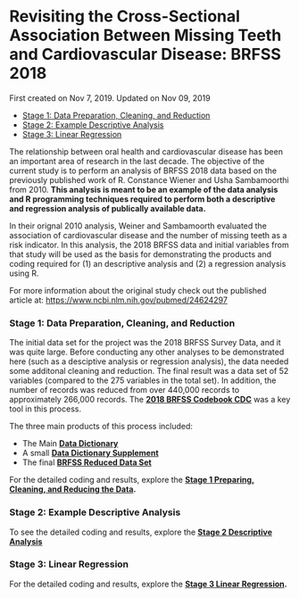 Revisiting the Cross-Sectional Association Between Missing Teeth and
Cardiovascular Disease: BRFSS 2018
================
First created on Nov 7, 2019. Updated on Nov 09, 2019

  - [Stage 1: Data Preparation, Cleaning, and
    Reduction](#stage-1-data-preparation-cleaning-and-reduction)
  - [Stage 2: Example Descriptive
    Analysis](#stage-2-example-descriptive-analysis)
  - [Stage 3: Linear Regression](#stage-3-linear-regression)

The relationship between oral health and cardiovascular disease has been
an important area of research in the last decade. The objective of the
current study is to perform an analysis of BRFSS 2018 data based on the
previously published work of R. Constance Wiener and Usha Sambamoorthi
from 2010. **This analysis is meant to be an example of the data
analysis and R programming techniques required to perform both a
descriptive and regression analysis of publically available data.**

In their orignal 2010 analysis, Weiner and Sambamoorth evaluated the
association of cardiovascular disease and the number of missing teeth as
a risk indicator. In this analysis, the 2018 BRFSS data and initial
variables from that study will be used as the basis for demonstrating
the products and coding required for (1) an descriptive analysis and (2)
a regression analysis using R.

For more information about the original study check out the published
article at: <https://www.ncbi.nlm.nih.gov/pubmed/24624297>

### Stage 1: Data Preparation, Cleaning, and Reduction

The initial data set for the project was the 2018 BRFSS Survey Data, and
it was quite large. Before conducting any other analyses to be
demonstrated here (such as a desciptive analysis or regression
analysis), the data needed some additonal cleaning and reduction. The
final result was a data set of 52 variables (compared to the 275
variables in the total set). In addition, the number of records was
reduced from over 440,000 records to approximately 266,000 records. The
**[2018 BRFSS Codebook
CDC](https://www.cdc.gov/brfss/annual_data/2018/pdf/codebook18_llcp-v2-508.pdf)**
was a key tool in this process.

The three main products of this process included:

  - The Main **[Data Dictionary](../output/Data_Dictionary.xlsx)**
  - A small **[Data Dictionary
    Supplement](../output/data_dictionary.txt)**
  - The final **[BRFSS Reduced Data Set](../output/BRFSS.csv)**

For the detailed coding and results, explore the **[Stage 1 Preparing,
Cleaning, and Reducing the Data](preparing-the-data.html).**

### Stage 2: Example Descriptive Analysis

To see the detailed coding and results, explore the **[Stage 2
Descriptive Analysis](descriptive-analysis.html)**

### Stage 3: Linear Regression

For the detailed coding and results, explore the **[Stage 3 Linear
Regression](linear-regression.html).**
